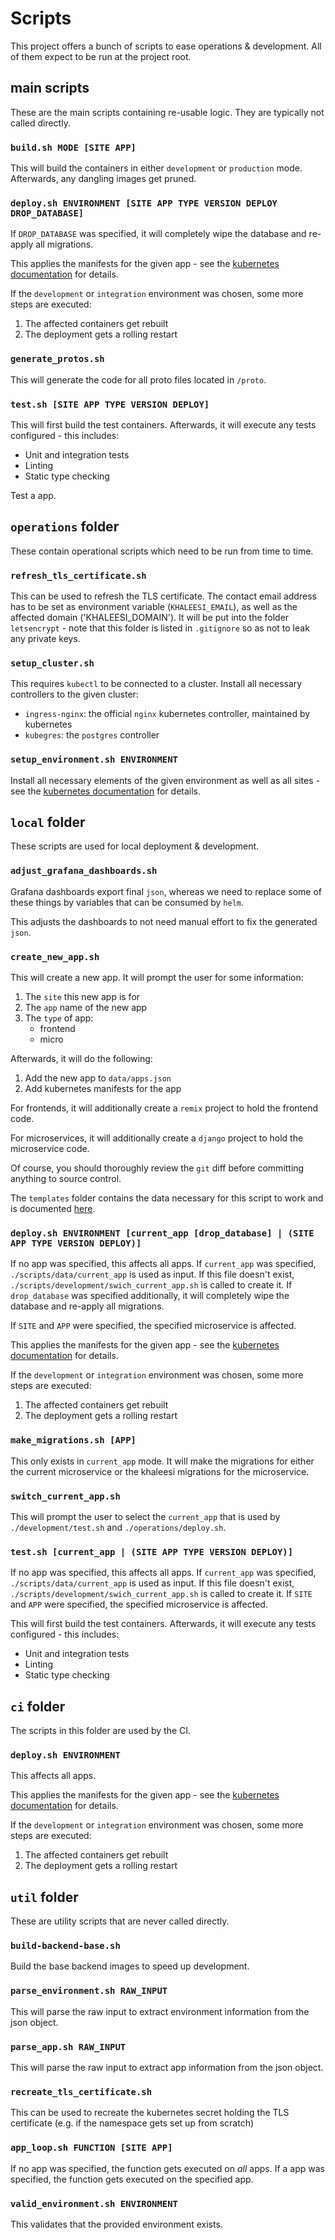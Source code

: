 # Scripts

This project offers a bunch of scripts to ease operations & development.
All of them expect to be run at the project root.

## main scripts

These are the main scripts containing re-usable logic.
They are typically not called directly.

### `build.sh MODE [SITE APP]`

This will build the containers in either `development` or `production` mode.
Afterwards, any dangling images get pruned.


### `deploy.sh ENVIRONMENT [SITE APP TYPE VERSION DEPLOY DROP_DATABASE]`

If `DROP_DATABASE` was specified, it will completely wipe the database and re-apply all migrations.

This applies the manifests for the given app - see the [kubernetes documentation](kubernetes.md) for details.

If the `development` or `integration` environment was chosen, some more steps are executed:

1. The affected containers get rebuilt
1. The deployment gets a rolling restart


### `generate_protos.sh`

This will generate the code for all proto files located in `/proto`.


### `test.sh [SITE APP TYPE VERSION DEPLOY]`

This will first build the test containers.
Afterwards, it will execute any tests configured - this includes:

* Unit and integration tests
* Linting
* Static type checking

Test a app.

## `operations` folder

These contain operational scripts which need to be run from time to time.

### `refresh_tls_certificate.sh`

This can be used to refresh the TLS certificate.
The contact email address has to be set as environment variable (`KHALEESI_EMAIL`), as well as the affected domain ('KHALEESI_DOMAIN').
It will be put into the folder `letsencrypt` - note that this folder is listed in `.gitignore` so as not to leak any private keys.

### `setup_cluster.sh`

This requires `kubectl` to be connected to a cluster.
Install all necessary controllers to the given cluster:

* `ingress-nginx`: the official `nginx` kubernetes controller, maintained by kubernetes
* `kubegres`: the `postgres` controller

### `setup_environment.sh ENVIRONMENT`

Install all necessary elements of the given environment as well as all sites - see the [kubernetes documentation](kubernetes.md) for details.

## `local` folder

These scripts are used for local deployment & development.

### `adjust_grafana_dashboards.sh`

Grafana dashboards export final `json`, whereas we need to replace some of these things by variables that can be consumed by `helm`.

This adjusts the dashboards to not need manual effort to fix the generated `json`.

### `create_new_app.sh`

This will create a new app.
It will prompt the user for some information:

1. The `site` this new app is for
1. The `app` name of the new app
1. The `type` of app:
   * frontend
   * micro

Afterwards, it will do the following:

1. Add the new app to `data/apps.json`
1. Add kubernetes manifests for the app

For frontends, it will additionally create a `remix` project to hold the frontend code.

For microservices, it will additionally create a `django` project to hold the microservice code.

Of course, you should thoroughly review the `git` diff before committing anything to source control.

The `templates` folder contains the data necessary for this script to work and is documented [here](/documentation/folder-structure/templates.md).

### `deploy.sh ENVIRONMENT [current_app [drop_database] | (SITE APP TYPE VERSION DEPLOY)]`

If no app was specified, this affects all apps.
If `current_app` was specified, `./scripts/data/current_app` is used as input.
If this file doesn't exist, `./scripts/development/swich_current_app.sh` is called to create it.
If `drop_database` was specified additionally, it will completely wipe the database and re-apply all migrations.

If `SITE` and `APP` were specified, the specified microservice is affected.

This applies the manifests for the given app - see the [kubernetes documentation](kubernetes.md) for details.

If the `development` or `integration` environment was chosen, some more steps are executed:

1. The affected containers get rebuilt
1. The deployment gets a rolling restart

### `make_migrations.sh [APP]`

This only exists in `current_app` mode.
It will make the migrations for either the current microservice or the khaleesi migrations for the microservice.

### `switch_current_app.sh`

This will prompt the user to select the `current_app` that is used by `./development/test.sh` and `./operations/deploy.sh`.

### `test.sh [current_app | (SITE APP TYPE VERSION DEPLOY)]`

If no app was specified, this affects all apps.
If `current_app` was specified, `./scripts/data/current_app` is used as input.
If this file doesn't exist, `./scripts/development/swich_current_app.sh` is called to create it.
If `SITE` and `APP` were specified, the specified microservice is affected.

This will first build the test containers.
Afterwards, it will execute any tests configured - this includes:

* Unit and integration tests
* Linting
* Static type checking

## `ci` folder

The scripts in this folder are used by the CI.

### `deploy.sh ENVIRONMENT`

This affects all apps.

This applies the manifests for the given app - see the [kubernetes documentation](kubernetes.md) for details.

If the `development` or `integration` environment was chosen, some more steps are executed:

1. The affected containers get rebuilt
1. The deployment gets a rolling restart

## `util` folder

These are utility scripts that are never called directly.

### `build-backend-base.sh`

Build the base backend images to speed up development.

### `parse_environment.sh RAW_INPUT`

This will parse the raw input to extract environment information from the json object.

### `parse_app.sh RAW_INPUT`

This will parse the raw input to extract app information from the json object.

### `recreate_tls_certificate.sh`

This can be used to recreate the kubernetes secret holding the TLS certificate (e.g. if the namespace gets set up from scratch)

### `app_loop.sh FUNCTION [SITE APP]`

If no app was specified, the function gets executed on *all* apps.
If a app was specified, the function gets executed on the specified app.

### `valid_environment.sh ENVIRONMENT`

This validates that the provided environment exists.
